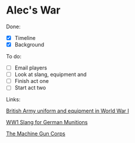 # Alec's War

Done: 

- [x] Timeline
- [x] Background

To do:

- [ ] Email players
- [ ] Look at slang, equipment and 
- [ ] Finish act one
- [ ] Start act two

Links:

[British Army uniform and equipment in World War I](http://en.wikipedia.org/wiki/British_Army_uniform_and_equipment_in_World_War_I)

[WW1 Slang for German Munitions](http://www.slate.com/blogs/the_vault/2014/05/06/wwi_slang_soldiers_terms_for_germany_s_munitions.html)


[The Machine Gun Corps](http://www.1914-1918.net/mgc.htm)
